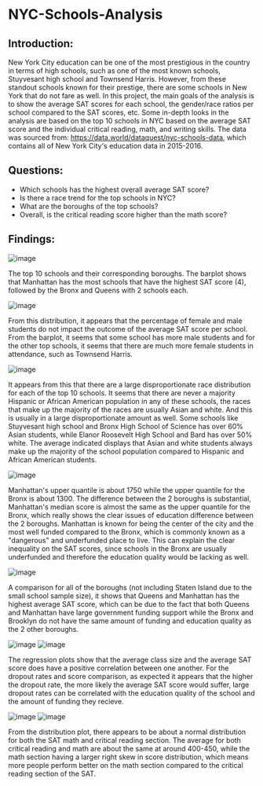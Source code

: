 # NYC-Schools-Analysis

## Introduction: 

New York City education can be one of the most prestigious in the country in terms of high schools, such as one of the most known schools, Stuyvesant high school and Townsend Harris. However, from these standout schools known for their prestige, there are some schools in New York that do not fare as well. In this project, the main goals of the analysis is to show the average SAT scores for each school, the gender/race ratios per school compared to the SAT scores, etc. Some in-depth looks in the analysis are based on the top 10 schools in NYC based on the average SAT score and the individual critical reading, math, and writing skills. The data was sourced from: https://data.world/dataquest/nyc-schools-data, which contains all of New York City's education data in 2015-2016. 

## Questions:
- Which schools has the highest overall average SAT score?
- Is there a race trend for the top schools in NYC?
- What are the boroughs of the top schools?
- Overall, is the critical reading score higher than the math score?


## Findings:
![image](https://github.com/ice50L/NYC-Schools-Analysis/assets/115594312/70673002-f436-4fff-8e9a-1d108a0f7782)

The top 10 schools and their corresponding boroughs. The barplot shows that Manhattan has the most schools that have the highest SAT score (4), followed by the Bronx and Queens with 2 schools each. 

![image](https://github.com/ice50L/NYC-Schools-Analysis/assets/115594312/01ce938f-6bf5-4a2a-b69f-cddd1f37ba1d)

From this distribution, it appears that the percentage of female and male students do not impact the outcome of the average SAT score per school. From the barplot, it seems that some school has more male students and for the other top schools, it seems that there are much more female students in attendance, such as Townsend Harris.

![image](https://github.com/ice50L/NYC-Schools-Analysis/assets/115594312/921b3998-7c0d-4243-90f2-16d568ce79cd)

It appears from this that there are a large disproportionate race distribution for each of the top 10 schools. It seems that there are never a majority Hispanic or African American population in any of these schools, the races that make up the majority of the races are usually Asian and white. And this is usually in a large disproportionate amount as well. Some schools like Stuyvesant high school and Bronx High School of Science has over 60% Asian students, while Elanor Roosevelt High School and Bard has over 50% white. The average indicated displays that Asian and white students always make up the majority of the school population compared to Hispanic and African American students. 

![image](https://github.com/ice50L/NYC-Schools-Analysis/assets/115594312/5bbd9d8e-b04b-42a7-86b3-73c87d9389b6)

Manhattan's upper quantile is about 1750 while the upper quantile for the Bronx is about 1300. The difference between the 2 boroughs is substantial, Manhattan's median score is almost the same as the upper quantile for the Bronx, which really shows the clear issues of education difference between the 2 boroughs. Manhattan is known for being the center of the city and the most well funded compared to the Bronx, which is commonly known as a "dangerous" and underfunded place to live. This can explain the clear inequality on the SAT scores, since schools in the Bronx are usually underfunded and therefore the education quality would be lacking as well. 

![image](https://github.com/ice50L/NYC-Schools-Analysis/assets/115594312/c5318e46-afb1-4270-9fae-6d5c44179301)

A comparison for all of the boroughs (not including Staten Island due to the small school sample size), it shows that Queens and Manhattan has the highest average SAT score, which can be due to the fact that both Queens and Manhattan have large government funding support while the Bronx and Brooklyn do not have the same amount of funding and education quality as the 2 other boroughs. 

![image](https://github.com/ice50L/NYC-Schools-Analysis/assets/115594312/70ab5ceb-4a44-4269-b260-9f1926c77f8c)
![image](https://github.com/ice50L/NYC-Schools-Analysis/assets/115594312/2aa1b179-6fd8-4ff0-a59b-22e77e834078)

The regression plots show that the average class size and the average SAT score does have a positive correlation between one another. For the dropout rates and score comparison, as expected it appears that the higher the dropout rate, the more likely the average SAT score would suffer, large dropout rates can be correlated with the education quality of the school and the amount of funding they recieve. 

![image](https://github.com/ice50L/NYC-Schools-Analysis/assets/115594312/a57ca6c3-a81d-4b44-9cd3-32b657bed83c)
![image](https://github.com/ice50L/NYC-Schools-Analysis/assets/115594312/a718f8d9-c238-4938-aae2-d2e7830a914c)

From the distribution plot, there appears to be about a normal distribution for both the SAT math and critical reading section. The average for both critical reading and math are about the same at around 400-450, while the math section having a larger right skew in score distribution, which means more people perform better on the math section compared to the critical reading section of the SAT. 
